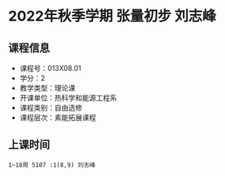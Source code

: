 # 2022年秋季学期 张量初步 刘志峰






## 课程信息

- 课程号：013X08.01
- 学分：2
- 教学类型：理论课
- 开课单位：热科学和能源工程系
- 课程类别：自由选修
- 课程层次：素能拓展课程

## 上课时间

```
1~18周 5107 :1(8,9) 刘志峰
```

